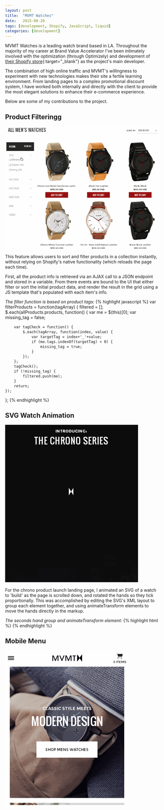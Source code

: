 ```yaml
---
layout: post
title:  "MVMT Watches"
date:   2015-08-20
tags: [development, Shopify, JavaScript, liquid]
categories: [development]
---
```


MVMT Watches is a leading watch brand based in LA. Throughout the majority of my career at Brand Value Accelerator I've been intimately involved with the optimization (through Optimizely) and development of [their Shopify store](mvmtwatches.com){:target="_blank"} as the project's main developer.

The combination of high online traffic and MVMT's willingness to experiment with new technologies makes their site a fertile learning environment. From landing pages to a complex promotional discount system, I have worked both internally and directly with the client to provide the most elegant solutions to enhance their e-commerce experience.

Below are some of my contributions to the project.

## Product Filteringg

![An animated GIF of the filtering and sorting at work.](/images/development/mvmt-filtering.gif "Instant filtering and sorting - no reload!")

This feature allows users to sort and filter products in a collection instantly, without relying on Shopify's native functionality (which reloads the page each time).

First, all the product info is retrieved via an AJAX call to a JSON endpoint and stored in a variable. From there events are bound to the UI that either filter or sort the initial product data, and render the result in the grid using a JS template that's populated with each item's info. 

*The filter function is based on product tags:*
{% highlight javascript %}
var filterProducts = function(tagArray) {
	filtered = [];
	$.each(allProducts.products, function() {
		var me = $(this)[0];
		var missing_tag = false;

		var tagCheck = function() {
			$.each(tagArray, function(index, value) {
				var targetTag = index+'_'+value;
				if (me.tags.indexOf(targetTag) < 0) {
					missing_tag = true;
				}
			});
		};
		tagCheck();
		if (!missing_tag) {
			filtered.push(me);
		}
		return;
	});
};
{% endhighlight %}

## SVG Watch Animation

![An GIF of the watch fading in and its hands moving.](/images/development/mvmt-chrono.gif)

For the chrono product launch landing page, I animated an SVG of a watch to 'build' as the page is scrolled down, and rotated the hands so they tick proportionally. This was accomplished by editing the SVG's XML layout to group each element together, and using animateTransform elements to move the hands directly in the markup. 

*The seconds hand group and animateTransform element:*
{% highlight html %}
<g id="seconds-hand-wrapper" transform="rotate(400.5 223.6 223.6)">
	<animateTransform attributeName="transform" attributeType="XML" type="rotate" from="84 223.6 223.6" to="444 223.6 223.6" dur="60s" repeatCount="indefinite"></animateTransform>
	<g>
		<circle fill="#FFFFFF" cx="223.6" cy="223.6" r="5"></circle>
		<line fill="none" stroke="#FFFFFF" stroke-width="2" stroke-miterlimit="10" x1="223.6" y1="230.1" x2="223.6" y2="110.4"></line>
	</g>
	<circle fill="none" cx="223.6" cy="223.6" r="140"></circle>
</g>
{% endhighlight %}

## Mobile Menu

![An GIF of the menu animation.](/images/development/mvmt-menu.gif)